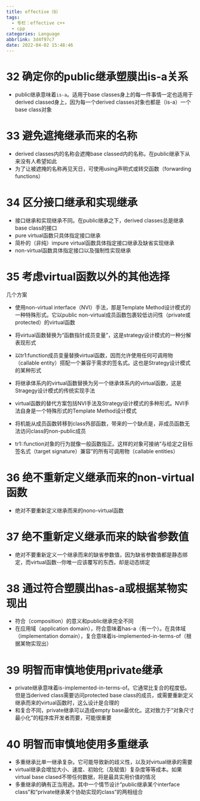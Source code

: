 ```yaml
---
title: effective（6）
tags:
  - 专栏：effective c++
  - cpp
categories: Language
abbrlink: 3d4f97c7
date: 2022-04-02 15:48:46
---
```


# 32 确定你的public继承塑膜出is-a关系

- public继承意味着`is-a`。适用于base classes身上的每一件事情一定也适用于derived classed身上，因为每一个derived classes对象也都是（is-a）一个base class对象

# 33 避免遮掩继承而来的名称

- derived classes内的名称会遮掩base classed内的名称。在public继承下从来没有人希望如此
- 为了让被遮掩的名称再见天日，可使用using声明式或转交函数（forwarding functions）

# 34 区分接口继承和实现继承

- 接口继承和实现继承不同。在public继承之下，derived classes总是继承base class的接口
- pure virtual函数只具体指定接口继承
- 简朴的（非纯）impure virtual函数具体指定接口继承及缺省实现继承
- non-virtual函数具体指定接口以及强制性实现继承

# 35 考虑virtual函数以外的其他选择

几个方案
- 使用non-virtual interface（NVI）手法，那是Template Method设计模式的一种特殊形式。它以public non-virtual成员函数包裹较低访问性（private或protected）的virtual函数
- 将virtual函数替换为“函数指针成员变量”，这是strategy设计模式的一种分解表现形式
- 以tr1:function成员变量替换virtual函数，因而允许使用任何可调用物（callable entity）搭配一个兼容于需求的签名式。这也是Strategy设计模式的某种形式
- 将继承体系内的virtual函数替换为另一个继承体系内的virtual函数，这是Stragegy设计模式的传统实现手法

- virtual函数的替代方案包括NVI手法及Strategy设计模式的多种形式。NVI手法自身是一个特殊形式的Template Method设计模式
- 将机能从成员函数转移到class外部函数，带来的一个缺点是，非成员函数无法访问class的non-public成员
- tr1::function对象的行为就像一般函数指正。这样的对象可接纳“与给定之目标签名式（target signature）兼容”的所有可调用物（callable entities）

# 36 绝不重新定义继承而来的non-virtual函数

- 绝对不要重新定义继承而来的nono-virtual函数

# 37 绝不重新定义继承而来的缺省参数值

- 绝对不要重新定义一个继承而来的缺省参数值，因为缺省参数值都是静态绑定，而virtual函数--你唯一应该覆写的东西，却是动态绑定

# 38 通过符合塑膜出has-a或根据某物实现出

- 符合（composition）的意义和public继承完全不同
- 在应用域（application domain），符合意味着has-a（有一个）。在具体域（implementation domain），复合意味着is-implemented-in-terms-of（根据某物实现出）

# 39 明智而审慎地使用private继承

- private继承意味着is-implemented-in-terms-of。它通常比复合的程度低。但是当derived class需要访问protected base class的成员，或需要重新定义继承而来的virtual函数时，这么设计是合理的
- 和复合不同，private继承可以造成empty base最优化。这对致力于“对象尺寸最小化”的程序库开发者而要，可能很重要

# 40 明智而审慎地使用多重继承

- 多重继承比单一继承复杂。它可能导致新的歧义性，以及对virtual继承的需要
- virtual继承会增加大小、速度、初始化（及赋值）复杂度等等成本。如果virtual base clased不带任何数据，将是最具实用价值的情况
- 多重继承的确有正当用途。其中一个情节设计“public继承某个interface class”和“private继承某个协助实现的class”的两相组合
